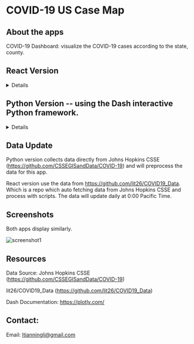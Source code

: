 # COVID-19 US Case Map

## About the apps

COVID-19 Dashboard: visualize the COVID-19 cases according to the state, county. 

## React Version

<details>
Using plotly.js to plot the graphs
</details>

## Python Version -- using the Dash interactive Python framework.

<details>

## Initialize this app

(The following instructions apply to terminal command line.)

Create and activate a new virtual environment (recommended) by running
the following:

On Windows

```
virtualenv venv 
\venv\scripts\activate
```

Or if using linux

```bash
python3 -m virtualenv venv
source venv/bin/activate
```

Install the requirements:

```
pip3 install -r requirements.txt
```
Run the app:

```
python3 app.py
```
You can run the app on your browser at http://127.0.0.1:8050

</details>

## Data Update

Python version collects data directly from Johns Hopkins CSSE (https://github.com/CSSEGISandData/COVID-19) and will preprocess the data for this app.

React version use the data from https://github.com/lit26/COVID19_Data. Which is a repo which auto fetching data from Johns Hopkins CSSE and process with scripts. The data will update daily at 0:00 Pacific Time. 

## Screenshots

Both apps display similarly. 

![screenshot1](assets/screenshot.gif)

## Resources
Data Source: Johns Hopkins CSSE (https://github.com/CSSEGISandData/COVID-19)

lit26/COVID19_Data (https://github.com/lit26/COVID19_Data)

Dash Documentation: https://plotly.com/

## Contact:
Email: ltianningli@gmail.com
